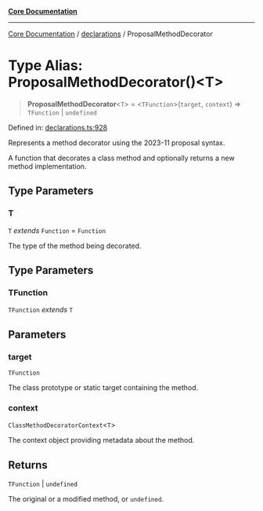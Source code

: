 [**Core Documentation**](../../README.md)

***

[Core Documentation](../../README.md) / [declarations](../README.md) / ProposalMethodDecorator

# Type Alias: ProposalMethodDecorator()\<T\>

> **ProposalMethodDecorator**\<`T`\> = \<`TFunction`\>(`target`, `context`) => `TFunction` \| `undefined`

Defined in: [declarations.ts:928](https://github.com/stonemjs/core/blob/e2200da501349da1fec304d821c002bb6d055b61/src/declarations.ts#L928)

Represents a method decorator using the 2023-11 proposal syntax.

A function that decorates a class method and optionally returns a new method implementation.

## Type Parameters

### T

`T` *extends* `Function` = `Function`

The type of the method being decorated.

## Type Parameters

### TFunction

`TFunction` *extends* `T`

## Parameters

### target

`TFunction`

The class prototype or static target containing the method.

### context

`ClassMethodDecoratorContext`\<`T`\>

The context object providing metadata about the method.

## Returns

`TFunction` \| `undefined`

The original or a modified method, or `undefined`.
